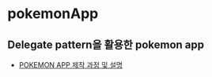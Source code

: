 # pokemonApp
Delegate pattern을 활용한 pokemon app
---

- [POKEMON APP 제작 과정 및 설명](https://www.notion.so/morgan-kang/230523-TIL-3-Delegate-Pattern-fe506505260d482b8ad12fa42ab4f545?pvs=4)
